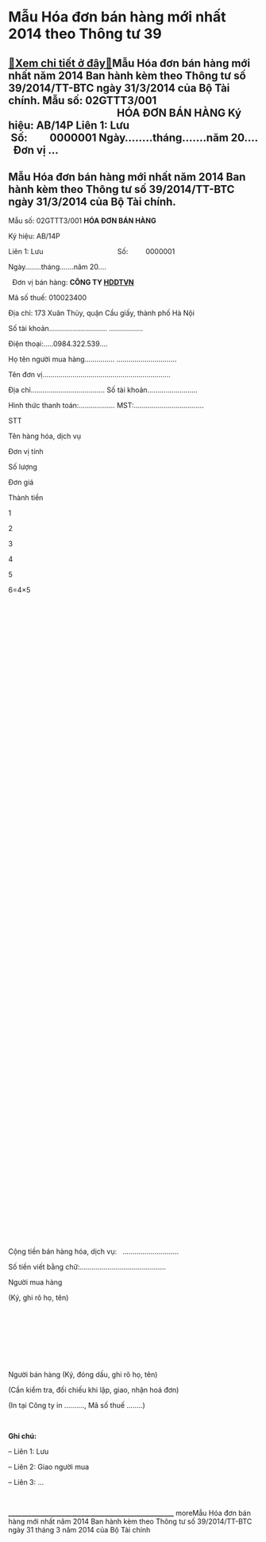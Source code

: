 Mẫu Hóa đơn bán hàng mới nhất 2014 theo Thông tư 39
===================================================

[:gift:Xem chi tiết ở đây:gift:](https://hddtvn.com/mau-hoa-don-ban-hang-moi-nhat-2014-theo-thong-tu-39/)Mẫu Hóa đơn bán hàng mới nhất năm 2014 Ban hành kèm theo Thông tư số 39/2014/TT-BTC ngày 31/3/2014 của Bộ Tài chính. Mẫu số: 02GTTT3/001                                             HÓA ĐƠN BÁN HÀNG Ký hiệu: AB/14P Liên 1: Lưu                                      Số:         0000001 Ngày……..tháng…….năm 20….   Đơn vị …
------------------------------------------------------------------------------------------------------------------------------------------------------------------------------------------------------------------------------------------------------------------------------------------------------------------------------



Mẫu Hóa đơn bán hàng mới nhất năm 2014 Ban hành kèm theo Thông tư số 39/2014/TT-BTC ngày 31/3/2014 của Bộ Tài chính.
----------------------------------------------------------------------------------------------------------------------







Mẫu số: 02GTTT3/001
**HÓA ĐƠN BÁN HÀNG**



Ký hiệu: AB/14P

Liên 1: Lưu                                      Số:         0000001

Ngày……..tháng…….năm 20….  

  
Đơn vị bán hàng: **CÔNG TY [HDDTVN](http://hddtvn.com/ "HDDTVN")**  

Mã số thuế: 010023400  

 Địa chỉ: 173 Xuân Thủy, quận Cầu giấy, thành phố Hà Nội  

 Số tài khoản……………………….. ……………..





Điện thoại:…..0984.322.539….



Họ tên người mua hàng…………… …………………………  

 Tên đơn vị……………………………………………………….  

 Địa chỉ………………………………. Số tài khoản…………………….  

 Hình thức thanh toán:……………… MST:……………………………..



STT

Tên hàng hóa, dịch vụ

Đơn vị tính

Số lượng

Đơn giá

Thành tiền



1

2

3

4

5

6=4×5



 

  

   

 

 

 



 

  

 

 

 

 



 

 

 

 

 

 



 

  

 

 

 

 



 

 

 

 

 

 



 

  

 

 

 

 



 

 

 

 

 

 



Cộng tiền bán hàng hóa, dịch vụ:   ……………………….                                     

 Số tiền viết bằng chữ:…………………………………….




  

Người mua hàng   

 (Ký, ghi rõ họ, tên)
   

  



   

  

 

Người bán hàng
(Ký, đóng dấu, ghi rõ họ, tên)





(Cần kiểm tra, đối chiếu khi lập, giao, nhận hoá đơn)



(In tại Công ty in ………., Mã số thuế ……..)  

   

**Ghi chú:**   

– Liên 1: Lưu                       

– Liên 2: Giao người mua  

– Liên 3: …    


 




**\_\_\_\_\_\_\_\_\_\_\_\_\_\_\_\_\_\_\_\_\_\_\_\_\_\_\_\_\_\_\_\_\_\_\_\_\_\_\_\_\_\_\_\_\_\_\_\_\_\_**
moreMẫu Hóa đơn bán hàng mới nhất năm 2014 Ban hành kèm theo Thông tư số 39/2014/TT-BTC ngày 31 tháng 3 năm 2014 của Bộ Tài chính

